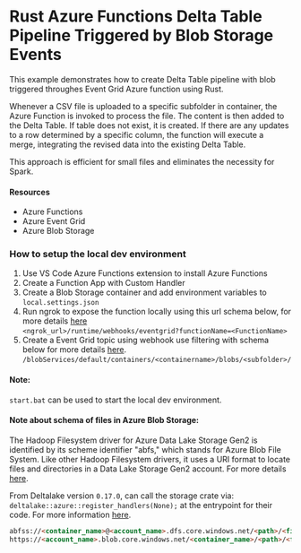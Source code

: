# Rust Azure Functions Delta Table Pipeline Triggered by Blob Storage Events

This example demonstrates how to create Delta Table pipeline with blob triggered throughes Event Grid Azure function using Rust.

Whenever a CSV file is uploaded to a specific subfolder in container, the Azure Function is invoked to process the file. The content is then added to the Delta Table. If table does not exist, it is created. If there are any updates to a row determined by a specific column, the function will execute a merge, integrating the revised data into the existing Delta Table.

This approach is efficient for small files and eliminates the necessity for Spark.

#### Resources
- Azure Functions
- Azure Event Grid
- Azure Blob Storage

### How to setup the local dev environment

1. Use VS Code Azure Functions extension to install Azure Functions
2. Create a Function App with Custom Handler
3. Create a Blob Storage container and add environment variables to `local.settings.json`
4. Run ngrok to expose the function locally using this url schema below, for more details [here](https://learn.microsoft.com/en-us/azure/azure-functions/functions-event-grid-blob-trigger?tabs=isolated-process%2Cnodejs-v4&pivots=programming-language-python) <br>
```<ngrok_url>/runtime/webhooks/eventgrid?functionName=<FunctionName>```
5. Create a Event Grid topic using webhook use filtering with schema below for more details [here](https://learn.microsoft.com/en-us/azure/event-grid/event-filtering). <br>
```/blobServices/default/containers/<containername>/blobs/<subfolder>/```

#### Note:
`start.bat` can be used to start the local dev environment.

#### Note about schema of files in Azure Blob Storage:

The Hadoop Filesystem driver for Azure Data Lake Storage Gen2 is identified by its scheme identifier "abfs," which stands for Azure Blob File System. Like other Hadoop Filesystem drivers, it uses a URI format to locate files and directories in a Data Lake Storage Gen2 account. For more details [here](https://learn.microsoft.com/en-us/azure/storage/blobs/storage-quickstart-blobs-cli).

From Deltalake version `0.17.0`, can call the storage crate via: `deltalake::azure::register_handlers(None);` at the entrypoint for their code. For more information [here]([https://learn.microsoft.com/en-us/azure/storage/blobs/storage-quickstart-blobs-cli](https://github.com/delta-io/delta-rs/releases/tag/rust-v0.17.0)).

```md
abfss://<container_name>@<account_name>.dfs.core.windows.net/<path>/<file_name>
https://<account_name>.blob.core.windows.net/<container_name>/<path>/<file_name>
```
